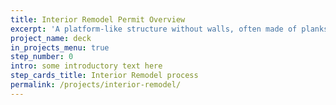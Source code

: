 ```yaml
---
title: Interior Remodel Permit Overview
excerpt: 'A platform-like structure without walls, often made of planks, that no one will be living on and is typically used for lounging and gathering.'
project_name: deck
in_projects_menu: true
step_number: 0
intro: some introductory text here
step_cards_title: Interior Remodel process
permalink: /projects/interior-remodel/
---
```



